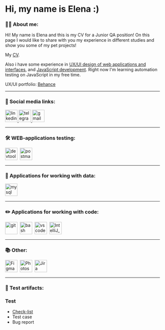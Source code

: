 # Hi, my name is Elena :)

### 👨‍💻 About me:

Hi! My name is Elena and this is my CV for a Junior QA position! On this page I would like to share with you my experience in different studies and show you some of my pet projects!

My <a href="https://drive.google.com/file/d/1OnlbBV8fYpI6bFuL4Aghej99Es9gJNFU/view?usp=sharing">CV<a>.

Also i have some experience in <a href="https://www.linkedin.com/in/elena-gitarina/details/education/1635484642610/single-media-viewer/?profileId=ACoAAC9QVv8B0tX9CzR3GquQ2PH4IWXq6vSdiko">UX/UI design of web applications and interfaces</a>, and <a href="https://www.linkedin.com/in/elena-gitarina/details/education/1635484646060/single-media-viewer/?profileId=ACoAAC9QVv8B0tX9CzR3GquQ2PH4IWXq6vSdiko"> JavaScript development</a>. Right now I'm learning automation testing on JavaScript in my free time.

UX/UI portfolio: <a href="https://www.behance.net/flamyfoxie">Behance</a>

---

### 🤝 Social media links:
<p>
    <a href="https://www.linkedin.com/in/elena-gitarina/">
      <img src="https://upload.wikimedia.org/wikipedia/commons/thumb/8/81/LinkedIn_icon.svg/2048px-LinkedIn_icon.svg.png" width="40" height="40" alt="linkedin" />
    </a>
    <a href="https://t.me/umbralmoon">
      <img src="https://upload.wikimedia.org/wikipedia/commons/thumb/8/82/Telegram_logo.svg/2048px-Telegram_logo.svg.png" width="40" height="40" alt="telegram" />
    </a>
    <a href= "mailto:skytempleris@gmail.com"><img src="https://img.icons8.com/?size=512&id=P7UIlhbpWzZm&format=png" width="40" height="40" alt="gmail"/></a>
 </p>

---

### 🛠 WEB-applications testing:

<div>
  <img src="https://d33wubrfki0l68.cloudfront.net/38b5c953a4667366685d55db55d057c86db1fc54/a0fdc/static/acae6b24d940347661ca901ea07f47c1/chrome-dev-logo-icon.png" title="devtools" alt="devtools" width="40" height="40"/>&nbsp
  <img src="https://seeklogo.com/images/P/postman-logo-0087CA0D15-seeklogo.com.png" title="postman" alt="postman" width="40" height="40"/>&nbsp
</div>

---

### 💾 Applications for working with data:

<div>
  <img src="https://cdn.jsdelivr.net/gh/devicons/devicon/icons/mysql/mysql-original.svg" title="mysql" alt="mysql" width="40" height="40"/>&nbsp
</div>

---

### ✏️ Applications for working with code:

<div>
  <img src="https://cdn.jsdelivr.net/gh/devicons/devicon/icons/git/git-original.svg" title="git" alt="git" width="40" height="40"/>&nbsp
  <img src="https://upload.wikimedia.org/wikipedia/commons/thumb/4/4b/Bash_Logo_Colored.svg/1024px-Bash_Logo_Colored.svg.png?20180723054350" title="bash" alt="bash" width="40" height="40"/>&nbsp
  <img src="https://cdn.jsdelivr.net/gh/devicons/devicon/icons/vscode/vscode-original.svg" title="vscode" alt="vscode" width="40" height="40"/>&nbsp
  <img src="https://upload.wikimedia.org/wikipedia/commons/thumb/9/9c/IntelliJ_IDEA_Icon.svg/512px-IntelliJ_IDEA_Icon.svg.png" title="IntelliJ_IDEA" alt="IntelliJ_IDEA" width="40" height="40"/>&nbsp
</div>

---

### 📚 Other:
<div>
<img src="https://encrypted-tbn0.gstatic.com/images?q=tbn:ANd9GcS5sUpfUvJRtNSF3sriKoMNMo0hkEQPPSbcxg&usqp=CAU" title="Figma" alt="Figma" width="40" height="40"/>&nbsp
<img src="https://upload.wikimedia.org/wikipedia/commons/thumb/a/af/Adobe_Photoshop_CC_icon.svg/2101px-Adobe_Photoshop_CC_icon.svg.png" title="Photoshop" alt="Photoshop" width="40" height="40"/>&nbsp
<img src="https://encrypted-tbn0.gstatic.com/images?q=tbn:ANd9GcRzMBlC53RmPccg8Z04qM9RzGuNMEDWOOwPZYDglvYuWld-J3UZoSHkGTnRAvanTv03hk4&usqp=CAU" title="Jira" alt="Jira" width="40" height="40"/>&nbsp
</div>

---

### 📁 Test artifacts:

<div>
<h3>Test</h3>
<ul>
    <li><a href="https://docs.google.com/document/d/1k2OnRVfZK9hAKzMCGP0ftFdArEHOpdjIhUl49UGH5js/edit?usp=sharing">Check-list</a></li>
    <li>Test case</li>
    <li>Bug report</li>
</ul>
</div>
